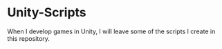 # Unity-Scripts
 When I develop games in Unity, I will leave some of the scripts I create in this repository.

